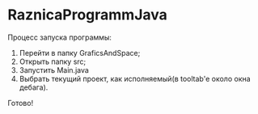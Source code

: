 # RaznicaProgrammJava

Процесс запуска программы:
1) Перейти в папку GraficsAndSpace;
2) Открыть папку src;
3) Запустить Main.java
4) Выбрать текущий проект, как исполняемый(в tooltab'e около окна дебага).

Готово!
